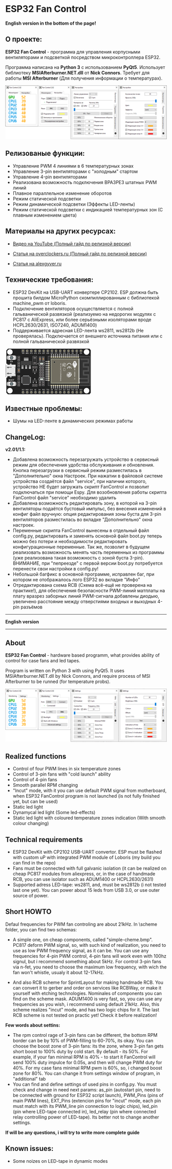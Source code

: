 ESP32 Fan Control
===
**English version in the bottom of the page!**

О проекте:
---
**ESP32 Fan Control** - программа для управления корпусными вентиляторами и подсветкой посредством микроконтроллера ESP32.

Программа написана на **Python 3** с использованием **PyQt5**. Использует библиотеку **MSIAfterburner.NET.dll** от **Nick Сonnors**.
Требует для работы **MSI Afterburner** (Для получения информации о температурах).


![preview](resources/preview.png)

Релизованые функции:
---
- Управление PWM 4 линиями в 6 температурных зонах
- Управление 3-pin вентиляторами с "холодным" стартом
- Управление 4-pin вентиляторами
- Реализована возможность подключения ВРАЗРЕЗ штатных PWM линий
- Плавное параллельное изменение оборотов
- Режим статической подсветки
- Режим динамической подсветки (Эффекты LED-ленты)
- Режим статической подсветки с индикацией температурных зон (С плавным изменением цвета)

Материалы на других ресурсах:
---
- [Видео на YouTube (Полный гайд по релизной версии)](https://www.youtube.com/watch?v=hcDneHLOB7w "Видео на YouTube")

- [Статья на overclockers.ru (Полный гайд по релизной версии)](https://overclockers.ru/blog/ATRChannel/show/35068/esp32-fancontrol-reobas-s-funkciej-upravleniya-led-lentoj-svoimi-rukami "Статья на overclockers.ru")

- [Статья на alexgyver.ru](https://alexgyver.ru/ws2812_guide/ "Статья на alexgyver.ru")


Технические требования:
---
- ESP32 DevKit на USB-UART конвертере CP2102. ESP должна быть прошита билдом MicroPython скомпиллированным с библиотекой machine_pwm от loboris.
- Подключение вентиляторов осуществляется с полной гальванической развязкой (реализуемо на недорогих модулях с PC817 c AliExpress, или более серьёзными изоляторами вроде HCPL2630/2631, ISO7240, ADUM1400)
- Поддерживается адресная LED-лента ws2811, ws2812b (Не проверялась). Подключается от внешнего источника питания или с полной гальванической развязкой

![preview](esp32.png)


Известные проблемы:
---
- Шумы на LED-ленте в динамических режимах работы

ChangeLog:
---
**v2.01/1.1:**
- Добавлена возможность перезагружать устройство в сервисный режим для обеспечения удобства обслуживания и обновления. Кнопка перезагрузки в сервисный режим разместилась в "Дополнительно" окна Настроек. При нажатии в файловой системе устройства создаётся файл "service", при наличии которого, устройство НЕ будет загружать скрипт FanControl и позволит подключаться при помощи Espy. Для возобновления работы скрипта FanControl файл "service" необходимо удалить
- Добавлена возможность редактировать зону, в которой на 3-pin вентиляторы подаётся бустовый импульс, без внесения изменений в конфиг файл вручную: опция редактирования зоны буста для 3-pin вентиляторов разместилась во вкладке "Дополнительно" окна настроек.
- Переменные скрипта FanControl вынесены в отдельный файл config.py, редактировать и заменять основной файл boot.py теперь можно без потери и необходимости редактировать конфигурационные переменные. Так же, позволит в будущем реализовать возможность менять часть переменных из программы (уже реализована такая возможность с зоной буста 3-pin). ВНИМАНИЕ, при "пепреезде" с первой версии boot.py потребуется перенести свои настройки в config.py!
- Небольшой багфикс в основной программе, исправлен баг, при котором не отображалось лого ESP32 во вкладке "Инфо"
- Отредактирована схема RCB (Схема всё-ещё не проверена на практике!), для обеспечения безопасности PWM-линий матплаты на плату вразрез заборных линий PWM-сигнала добавлены диодыю, увеличено расстояние между отверстиями входных и выходных 4-pin разъёмов
---
**English version**

---

About
---


**ESP32 Fan Control** - hardware based programm, what provides ability of control for case fans and led tapes.

Program is written on Python 3 with using PyQt5. It uses MSIAfterburner.NET.dll by Nick Connors, and require process of MSI Afterburner to be runned (for temperature probs).

![preview](resources/preview_eng.png)

Realized functions
---
- Control of four PWM lines in six temperature zones
- Control of 3-pin fans with "cold launch" ability
- Control of 4-pin fans
- Smooth parallel RPM changing
- "Incut" mode, with it you can use default PWM signal from motherboard, when ESP32 FanControl program is not launched (is not fully finished yet, but can be used)
- Static led light
- Dynamycal led light (Some led-effects)
- Static led light with coloured temperature zones indication (With smooth colour changing)

Technical requirements
---
- ESP32 DevKit with CP2102 USB-UART convertor. ESP must be flashed with custom uP with integrated PWM module of Loboris (my build you can find in the repo)
- Fans must be connected with full galvanic isolation (it can be realized on cheap PC817 modules from aliexpress, or, in the case of handmade RCB, you can use isolator such as ADUM1400 or HCPL2630/2631)
- Supported adress LED-tape: ws2811, and, must be ws2812b (i not tested last one yet). You can power about 15 leds from USB 3.0, or use outer source of power.

Short HOWTO
---
Defaul frequencies for PWM fan controling are about 21kHz.
In \scheme folder, you can find two schemas:
- A simple one, on cheap components, called "simple-cheme.bmp". PC817 deform PWM signal, so, with such kind of realization, you need to use as low PWM frequency signal, as it can be. You can use any frequencies for 4-pin PWM control, 4-pin fans will work even with 100hz signul, but i recommend something about 5kHz. For control 3-pin fans via n-fet, you need to choose the maximum low frequency, with wich the fan won't whistle, usualy it about 12-17kHz.

- And also RCB scheme for SprintLayout for making handmade RCB. You can convert it to gerber and order on services like RCBWay, or make it yourself with etching technologies. Nominales of components you can find on the scheme mask. ADUM1400 is very fast, so, you can use any frequencies as you wish, i recommend using default 21kHz. Also, this scheme realizes "incut" mode, and has two logic chips for it. The last RCB scheme is not tested on practic yet! Check it before realization!

**Few words about settins:**

- The rpm control rage of 3-pin fans can be different, the bottom RPM border can be by 10% of PWM-filling to 60-70%, its okay. You can choose the boost zone of 3-pin fans: its the zone, where 3-pin fan gets short boost to 100% duty by cold start. By default - its 50%. For example, if your fan minimal RPM is 40% - to start it FanControl will send 100% duty impulce for 0.05s, and then will change PWM duty for 40%. For my case fans minimal RPM pwm is 60%, so, i changed boost zone for 80%. You can change it from settings window of program, in "additional" tab
- You can find and define settings of used pins in config.py. You must check and change in need next params: as_pin (autostart pin, need to be connected with ground for ESP32 script launch), PWM_Pins (pins of main PWM lines), EXT_Pins (extencion pins for "incut" mode, each pin must match with its PWM_line pin connection to logic chips), led_pin (pin where LED-tape connected in), led_relay (pin where connected relay controlling power of LED-tape). Its better not to change another settings.

**If will be any questions, i will try to write more complete guide**

Known issues:
---
- Some noizes on LED-tape in dynamic modes